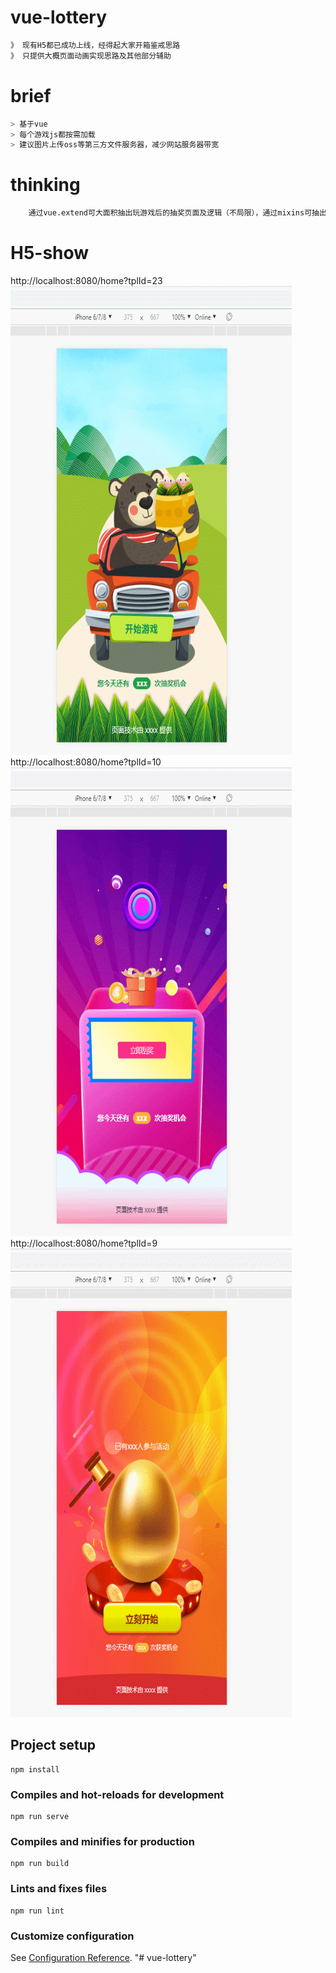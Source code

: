 # vue-lottery
``` bash
》 现有H5都已成功上线，经得起大家开箱鉴戒思路
》 只提供大概页面动画实现思路及其他部分辅助
```

# brief
``` bash
> 基于vue
> 每个游戏js都按需加载
> 建议图片上传oss等第三方文件服务器，减少网站服务器带宽
```
# thinking
``` bash
    通过vue.extend可大面积抽出玩游戏后的抽奖页面及逻辑（不局限），通过mixins可抽出同一类游戏的逻辑，多人开发时只需要专注实现页面动画实现即可（目前我们就这样做的，一个通用类游戏大概花十来分钟即可完成）
```

# H5-show
http://localhost:8080/home?tplId=23  
<img src="https://github.com/qianduanwuzi/img/blob/master/gif/H5-GIF-23.gif" width="450" height="750" />  
http://localhost:8080/home?tplId=10  
<img src="https://github.com/qianduanwuzi/img/blob/master/gif/H5-GIF-10.gif" width="450" height="750" />  
http://localhost:8080/home?tplId=9  
<img src="https://github.com/qianduanwuzi/img/blob/master/gif/H5-GIF-9.gif" width="450" height="750" />  


## Project setup
```
npm install
```

### Compiles and hot-reloads for development
```
npm run serve
```

### Compiles and minifies for production
```
npm run build
```

### Lints and fixes files
```
npm run lint
```

### Customize configuration
See [Configuration Reference](https://cli.vuejs.org/config/).
"# vue-lottery" 

